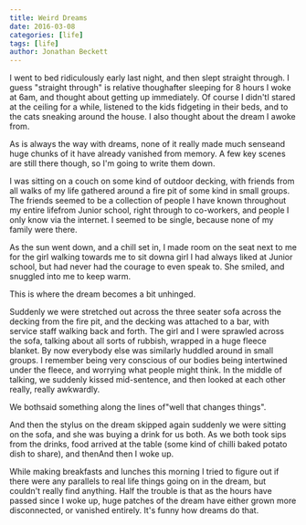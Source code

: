 ```yaml
---
title: Weird Dreams
date: 2016-03-08
categories: [life]
tags: [life]
author: Jonathan Beckett
---
```


I went to bed ridiculously early last night, and then slept straight through. I guess "straight through" is relative thoughafter sleeping for 8 hours I woke at 6am, and thought about getting up immediately. Of course I didn'tI stared at the ceiling for a while, listened to the kids fidgeting in their beds, and to the cats sneaking around the house. I also thought about the dream I awoke from.

As is always the way with dreams, none of it really made much senseand huge chunks of it have already vanished from memory. A few key scenes are still there though, so I'm going to write them down.

I was sitting on a couch on some kind of outdoor decking, with friends from all walks of my life gathered around a fire pit of some kind in small groups. The friends seemed to be a collection of people I have known throughout my entire lifefrom Junior school, right through to co-workers, and people I only know via the internet. I seemed to be single, because none of my family were there.

As the sun went down, and a chill set in, I made room on the seat next to me for the girl walking towards me to sit downa girl I had always liked at Junior school, but had never had the courage to even speak to. She smiled, and snuggled into me to keep warm.

This is where the dream becomes a bit unhinged.

Suddenly we were stretched out across the three seater sofa across the decking from the fire pit, and the decking was attached to a bar, with service staff walking back and forth. The girl and I were sprawled across the sofa, talking about all sorts of rubbish, wrapped in a huge fleece blanket. By now everybody else was similarly huddled around in small groups. I remember being very conscious of our bodies being intertwined under the fleece, and worrying what people might think. In the middle of talking, we suddenly kissed mid-sentence, and then looked at each other really, really awkwardly.

We bothsaid something along the lines of"well that changes things".

And then the stylus on the dream skipped again suddenly we were sitting on the sofa, and she was buying a drink for us both. As we both took sips from the drinks, food arrived at the table (some kind of chilli baked potato dish to share), and thenAnd then I woke up.

While making breakfasts and lunches this morning I tried to figure out if there were any parallels to real life things going on in the dream, but couldn't really find anything. Half the trouble is that as the hours have passed since I woke up, huge patches of the dream have either grown more disconnected, or vanished entirely. It's funny how dreams do that.
